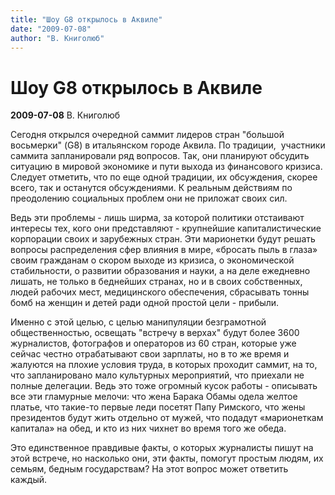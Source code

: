 ```yaml
---
title: "Шоу G8 открылось в Аквиле"
date: "2009-07-08"
author: "В. Книголюб"
---
```


# Шоу G8 открылось в Аквиле

**2009-07-08** В. Книголюб

Сегодня открылся очередной саммит лидеров стран "большой восьмерки" (G8) в итальянском городе Аквила. По традиции,  участники саммита запланировали ряд вопросов. Так, они планируют обсудить ситуацию в мировой экономике и пути выхода из финансового кризиса. Следует отметить, что по еще одной традиции, их обсуждения, скорее всего, так и останутся обсуждениями. К реальным действиям по преодолению социальных проблем они не приложат своих сил.

Ведь эти проблемы - лишь ширма, за которой политики отстаивают интересы тех, кого они представляют - крупнейшие капиталистические корпорации своих и зарубежных стран. Эти марионетки будут решать вопросы распределения сфер влияния в мире, «бросать пыль в глаза» своим гражданам о скором выходе из кризиса, о экономической стабильности, о развитии образования и науки, а на деле ежедневно лишать, не только в беднейших странах, но и в своих собственных, людей рабочих мест, медицинского обеспечения, сбрасывать тонны бомб на женщин и детей ради одной простой цели - прибыли.

Именно с этой целью, с целью манипуляции безграмотной общественностью, освещать "встречу в верхах" будут более 3600 журналистов, фотографов и операторов из 60 стран, которые уже сейчас честно отрабатывают свои зарплаты, но в то же время и жалуются на плохие условия труда, в которых проходит саммит, на то, что запланировано мало культурных мероприятий, что приехали не полные делегации. Ведь это тоже огромный кусок работы - описывать все эти гламурные мелочи: что жена Барака Обамы одела желтое платье, что такие-то первые леди посетят Папу Римского, что жены президентов будут жить отдельно от мужей, что подадут «марионеткам капитала» на обед, и кто из них чихнет во время того же обеда.

Это единственное правдивые факты, о которых журналисты пишут на этой встрече, но насколько они, эти факты, помогут простым людям, их семьям, бедным государствам? На этот вопрос может ответить каждый.